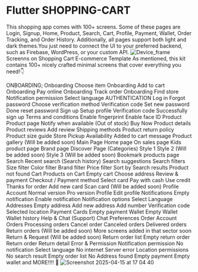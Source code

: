 # Flutter SHOPPING-CART
This shopping app comes with 100+ screens. Some of these pages are Login, Signup, Home, Product, Search, Cart, Profile, Payment, Wallet, Order Tracking, and Order History. Additionally, all pages support both light and dark themes.You just need to connect the UI to your preferred backend, such as Firebase, WordPress, or your custom API. 
![Device_frame](https://github.com/user-attachments/assets/080f5776-1bef-411b-9359-4e07b48e7b10)
Screenns on Shopping Cart E-commerce Template
As mentioned, this kit contains 100+ nicely crafted minimal screens that cover everything you need!👇

ONBOARDING;
Onboarding Choose item
Onboarding Add to cart
Onboarding Pay online
Onboarding Track order
Onboarding Find store
Notification permission
Select language
AUTHENTICATION
Log in
Forgot password
Choose verification method
Verification code
Set new password
Done reset password
Sign up
Setup profile
Verification code
Successfully sign up
Terms and conditions
Enable fingerprint
Enable face ID
Product
Product page
Notify when available (Out of stock)
Buy Now
Product details
Product reviews
Add review
Shipping methods
Product return policy
Product size guide
Store Pickup Availability
Added to cart message
Product gallery (Will be added soon)
Main Page
Home page
On sales page
Kids product page
Brand page
Discover Page (Categories)
Style 1
Style 2 (Will be added soon)
Style 3 (Will be added soon)
Bookmark products page
Search
Recent search (Search history)
Search suggestions
Search filters
Size filter
Color filter
Brand filter
Price filter
Sort by
Search results
Product not found
Cart
Products on Cart
Empty cart
Choose address
Review & payment
Checkout / Payment method
Select card
Pay with cash
Use credit
Thanks for order
Add new card
Scan card (Will be added soon)
Profile
Account
Normal version
Pro version
Profile
Edit profile
Notifications
Empty notification
Enable notification
Notification options
Select Language
Addresses
Empty address
Add new address
Add number
Verification code
Selected location
Payment
Cards
Empty payment
Wallet
Empty Wallet
Wallet history
Help & Chat (Support)
Chat
Preferences
Order
Account Orders
Processing orders
Cancel order
Canceled orders
Delivered orders
Return orders (Will be added soon)
More screens added in that sector soon
Return & Request (Will be added soon)
Return order list
Empty return order
Return order
Return detail
Error & Permission
Notification permission
No notification
Select language
No internet
Server error
Location permissions
No search result
Empty order list
No Address found
Empty payment
Empty wallet
and MORE!!!! 🤩
![Screenshot 2025-04-15 at 17 04 40](https://github.com/user-attachments/assets/9fce7a84-f3c9-46fe-8512-06340c063549)
